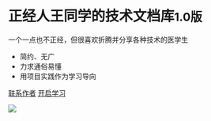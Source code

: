 # 正经人王同学的技术文档库<small>1.0版</small>

一个一点也不正经，但很喜欢折腾并分享各种技术的医学生

- 简约、无广
- 力求通俗易懂
- 用项目实践作为学习导向

[联系作者](https://github.com/zjrwtx)
[开启学习](使用指南/)



<!-- 背景图片 -->
![](https://cdn.jsdelivr.net/gh/zjrwtx/myphotos/all/src=http___inews.gtimg.com_newsapp_bt_0_13896197906_641.jpg&refer=http___inews.gtimg.webp)

